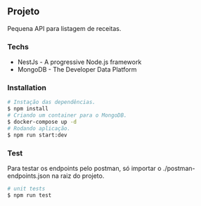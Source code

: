 
## Projeto
Pequena API para listagem de receitas.

### Techs
- NestJs - A progressive Node.js framework
- MongoDB - The Developer Data Platform

### Installation

```bash
# Instação das dependências.
$ npm install
# Criando um container para o MongoDB.
$ docker-compose up -d
# Rodando aplicação.
$ npm run start:dev
```

### Test
Para testar os endpoints pelo postman, só importar o ./postman-endpoints.json na raiz do projeto.

```bash
# unit tests
$ npm run test
```
